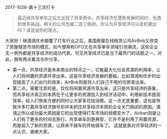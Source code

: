 2017-1026-第十三次打卡

> 最近继共享单车之后又出现了共享雨伞。共享经济在蓬勃发展的同时，也遇到很多挑战。相关的公司也接二连三倒闭。你认为共享经济可以走的更远吗？请说说你的观点。

大家好！继滴滴优步颠覆了打车行业之后，美国房屋在线租赁公司AirBnb又改变了房屋租赁市场的模式，如今摩拜和OFO又在共享单车领域引领潮流，这些企业无一例外都是共享经济的成功代表。可见共享经济已是当下最热门的话题之一。对此，我有两点看法与你分享。
- 第一点，共享经济是未来商业的特点之一，它能最大化社会资源的利用率，让人们将闲置的资源共享出来，这是共享经济发展的基础。比如滴滴和优步的出现提高了人们出行的效率，AirBnb则是将人们自己不用的住房拿出来。
- 第二点，需要注意的是，仅仅将闲置资源共享出来，这只是共享经济的表象，而共享经济真正的本质在于让更多的资源加入到经济活动中，利用新技术提高效率，给人们带来方便的同时让大家多花钱消费。这一点尤其重要，这也是导致许多打着共享经济旗号却并未抓住共享经济本质的企业关门倒闭的原因。滴滴之所以成功最大原因是它的出现使得打车市场的规模变大了，Airban则是让人们有了更多的时间去旅行。共享单车则更典型，它并不是利用了闲置资源，而是投入了新的资源，让原来不骑车的开始骑车了。
这就是我对共享经济的一点认识，谢谢大家。